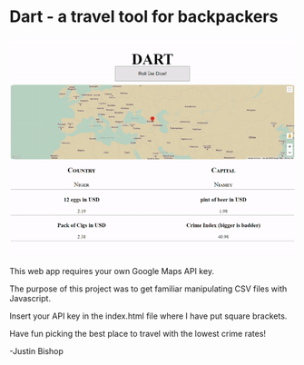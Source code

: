 # Dart - a travel tool for backpackers

![demogif](gif.gif)

This web app requires your own Google Maps API key.

The purpose of this project was to get familiar manipulating CSV files with Javascript.

Insert your API key in the index.html file where I have put square brackets.

Have fun picking the best place to travel with the lowest crime rates!

-Justin Bishop
